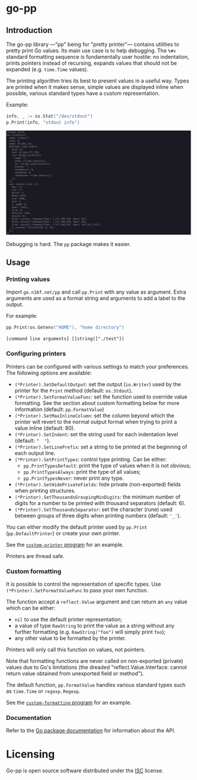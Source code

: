 # go-pp
## Introduction
The go-pp library —"pp" being for "pretty printer"— contains utilities to pretty
print Go values. Its main use case is to help debugging. The `%#v` standard
formatting sequence is fundamentally user hostile: no indentation, prints
pointers instead of recursing, expands values that should not be expanded (e.g.
`time.Time` values).

The printing algorithm tries its best to present values in a useful way. Types
are printed when it makes sense, simple values are displayed inline when
possible, various standard types have a custom representation.

Example:
```go
info, _ := os.Stat("/dev/stdout")
p.Print(info, "stdout info")
```
![Output example](misc/output.png)

Debugging is hard. The `pp` package makes it easier.

## Usage
### Printing values
Import `go.n16f.net/pp` and call `pp.Print` with any value as argument. Extra
arguments are used as a format string and arguments to add a label to the
output.

For example:
```go
pp.Print(os.Getenv("HOME"), "home directory")
```
```
[command line arguments] []string(["./test"])
```

### Configuring printers
Printers can be configured with various settings to match your preferences. The
following options are available:

- `(*Printer).SetDefaultOutput`: set the output (`io.Writer`) used by the
  printer for the `Print` method (default: `os.Stdout`).
- `(*Printer).SetFormatValueFunc`: set the function used to override value
  formatting. See the section about custom formatting below for more
  information (default: `pp.FormatValue`)
- `(*Printer).SetMaxInlineColumn`: set the column beyond which the printer will
  revert to the normal output format when trying to print a value inline
  (default: 80).
- `(*Printer).SetIndent`: set the string used for each indentation level
  (default: `"  "`).
- `(*Printer).SetLinePrefix`: set a string to be printed at the beginning of
  each output line.
- `(*Printer).SetPrintTypes`: control type printing. Can be either:
  - `pp.PrintTypesDefault`: print the type of values when it is not obvious;
  - `pp.PrintTypesAlways`: print the type of all values;
  - `pp.PrintTypesNever`: never print any type.
- `(*Printer).SetHidePrivateFields`: hide private (non-exported) fields when
  printing structures.
- `(*Printer).SetThousandsGroupingMinDigits`: the minimum number of digits for a
  number to be printed with thousand separators (default: 6).
- `(*Printer).SetThousandsSeparator`: set the character (rune) used between
  groups of three digits when printing numbers (default: `'_'`).

You can either modify the default printer used by `pp.Print`
(`pp.DefaultPrinter`) or create your own printer.

See the [`custom-printer` program](examples/custom-printer/main.go) for an
example.

Printers are thread safe.

### Custom formatting
It is possible to control the representation of specific types. Use
`(*Printer).SetFormatValueFunc` to pass your own function.

The function accept a `reflect.Value` argument and can return an `any` value
which can be either:

- `nil` to use the default printer representation;
- a value of type `RawString` to print the value as a string without any further
  formatting (e.g. `RawString("foo")`  will simply print `foo`);
- any other value to be formatted by the printer.

Printers will only call this function on values, not pointers.

Note that formatting functions are never called on non-exported (private) values
due to Go's limitations (the dreaded "reflect.Value.Interface: cannot return
value obtained from unexported field or method").

The default function, `pp.FormatValue` handles various standard types such as
`time.Time` or `regexp.Regexp`.

See the [`custom-formatting` program](examples/custom-formatting/main.go) for an
example.

### Documentation
Refer to the [Go package documentation](https://pkg.go.dev/go.n16f.net/pp)
for information about the API.

# Licensing
Go-pp is open source software distributed under the
[ISC](https://opensource.org/licenses/ISC) license.

